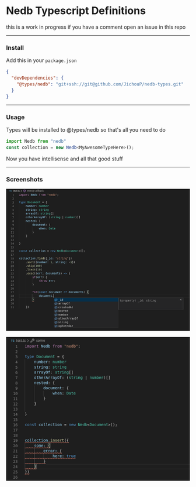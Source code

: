 # Nedb Typescript Definitions
this is a work in progress if you have a comment open an issue in this repo

---
### Install
Add this in your `package.json`
```json
{
  "devDependencies": {
    "@types/nedb": "git+ssh://git@github.com/JichouP/nedb-types.git"
  }
}
```



---

### Usage
Types will be installed to @types/nedb so that's all you need to do
```typescript
import Nedb from "nedb"
const collection = new Nedb<MyAwesomeTypeHere>();
```
Now you have intellisense and all that good stuff

---

### Screenshots

![Nedb Typescript Definitions](screenshots/example.png)

![Nedb Typescript Definitions](screenshots/example-error.png)
